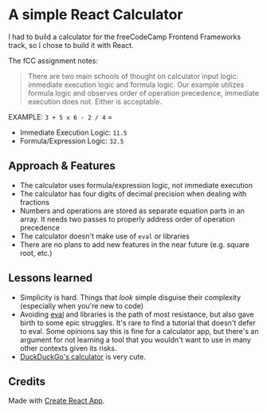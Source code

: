 # A simple React Calculator

I had to build a calculator for the freeCodeCamp Frontend Frameworks track, so I chose to build it with React.

The fCC assignment notes:

> There are two main schools of thought on calculator input logic: immediate execution logic and formula logic. Our example utilizes formula logic and observes order of operation precedence, immediate execution does not. Either is acceptable.

EXAMPLE: `3 + 5 x 6 - 2 / 4` =

- Immediate Execution Logic: `11.5`
- Formula/Expression Logic: `32.5`

## Approach & Features

- The calculator uses formula/expression logic, not immediate execution
- The calculator has four digits of decimal precision when dealing with fractions
- Numbers and operations are stored as separate equation parts in an array. It needs two passes to properly address order of operation precedence
- The calculator doesn't make use of `eval` or libraries
- There are no plans to add new features in the near future (e.g. square root, etc.)

## Lessons learned

- Simplicity is hard. Things that _look_ simple disguise their complexity (especially when you're new to code)
- Avoiding [eval](https://developer.mozilla.org/en-US/docs/Web/JavaScript/Reference/Global_Objects/eval) and libraries is the path of most resistance, but also gave birth to some epic struggles. It's rare to find a tutorial that doesn't defer to eval. Some opinions say this is fine for a calculator app, but there's an argument for not learning a tool that you wouldn't want to use in many other contexts given its risks.
- [DuckDuckGo's calculator](https://github.com/duckduckgo/zeroclickinfo-goodies/tree/master/share/goodie/calculator) is very cute.

## Credits

Made with [Create React App](https://github.com/facebook/create-react-app).
